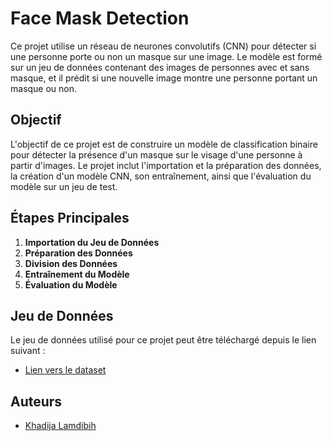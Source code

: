 # Face Mask Detection

Ce projet utilise un réseau de neurones convolutifs (CNN) pour détecter si une personne porte ou non un masque sur une image. Le modèle est formé sur un jeu de données contenant des images de personnes avec et sans masque, et il prédit si une nouvelle image montre une personne portant un masque ou non.

## Objectif

L'objectif de ce projet est de construire un modèle de classification binaire pour détecter la présence d'un masque sur le visage d'une personne à partir d'images. Le projet inclut l'importation et la préparation des données, la création d'un modèle CNN, son entraînement, ainsi que l'évaluation du modèle sur un jeu de test.

## Étapes Principales

1. **Importation du Jeu de Données**
2. **Préparation des Données**
3. **Division des Données**
4. **Entraînement du Modèle**
5. **Évaluation du Modèle**

## Jeu de Données

Le jeu de données utilisé pour ce projet peut être téléchargé depuis le lien suivant :
- [Lien vers le dataset](https://www.kaggle.com/datasets/omkargurav/face-mask-dataset)

## Auteurs

- [Khadija Lamdibih](https://github.com/LAMDIBIHkhadija)
